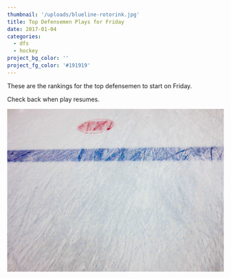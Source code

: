 ```yaml
---
thumbnail: '/uploads/blueline-rotorink.jpg'
title: Top Defensemen Plays for Friday
date: 2017-01-04
categories:
  - dfs
  - hockey
project_bg_color: ''
project_fg_color: '#191919'
---
```


These are the rankings for the top defensemen to start on Friday.

Check back when play resumes.


![](/uploads/blueline-rotorink.jpg)
